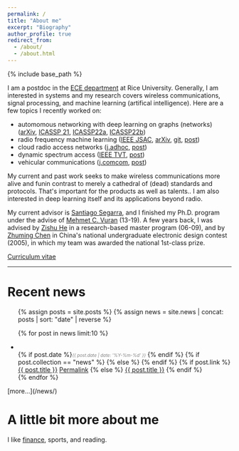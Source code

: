 ```yaml
---
permalink: /
title: "About me"
excerpt: "Biography"
author_profile: true
redirect_from:
  - /about/
  - /about.html
---
```

{% include base_path %}


I am a postdoc in the [ECE department](https://eceweb.rice.edu/) at Rice University. 
Generally, I am interested in systems and my research covers wireless communications, signal processing, and machine learning (artifical intelligence). 
Here are a few topics I recently worked on: 
- automomous networking with deep learning on graphs (networks) ([arXiv](https://arxiv.org/abs/2109.05536), [ICASSP 21](https://doi.org/10.1109/ICASSP39728.2021.9414098), [ICASSP22a](https://doi.org/10.1109/ICASSP43922.2022.9746926), [ICASSP22b](https://doi.org/10.1109/ICASSP43922.2022.9747437))
- radio frequency machine learning ([IEEE JSAC](https://doi.org/10.1109/JSAC.2021.3087241), [arXiv](https://arxiv.org/abs/1810.07181), [git](https://github.com/zhongyuanzhao/dl_ofdm), [post](/publications/2018-10-23-Deep-Waveform.html))
- cloud radio access networks ([j.adhoc](https://doi.org/10.1016/j.adhoc.2020.102305), [post](/publications/2020-10-23-CoSeC-RAN.html))
- dynamic spectrum access ([IEEE TVT](https://doi.org/10.1109/TVT.2019.2892867), [post](/publications/2019-02-01-CogTV.html))
- vehicular communications ([j.comcom](https://doi.org/10.1016/j.comcom.2018.05.009), [post](/publications/2018-09-01-Vehicle-to-Barrier.html))

My current and past work seeks to make wireless communications more <span class="tooltip">alive and fun<span class="tooltiptext">in contrast to merely a cathedral of (dead) standards and protocols. That's important for the products as well as talents.</span></span>. 
I am also interested in deep learning itself and its applications beyond radio. 

My current advisor is [Santiago Segarra](http://segarra.rice.edu/), and I finished my Ph.D. program under the advise of [Mehmet C. Vuran](http://cse.unl.edu/~mcvuran/) (13-19). A few years back, I was advised by [Zishu He](https://ieeexplore.ieee.org/author/37086032055) in a research-based master program (06-09), and by [Zhuming Chen](https://ieeexplore.ieee.org/author/37291477800) in China's national undergraduate electronic design contest (2005), in which my team was awarded the national 1st-class prize.

[Curriculum vitae]({{site.baseurl}}/files/zhongyuanzhao-cv.pdf) 

---


Recent news <i class="fa fa-rss" aria-hidden="true"></i>
======

<ul>
{% assign posts = site.posts %}
{% assign news = site.news | concat: posts | sort: "date" | reverse %}

{% for post in news limit:10  %}
    <li>      
    {% if post.date %}<i style="color: gray;font-size: 0.7em;">{{ post.date | date: '%Y-%m-%d' }}</i> {% endif %}
    {% if post.collection == "news" %}
    {% else %}
      <i class="fa fa-bookmark" aria-hidden="true"></i>
    {% endif %}
	  <span class="archive__item-title" itemprop="headline">
    {% if post.link %}
        <a href="{{ post.link }}">{{ post.title }}</a> <a href="{{ base_path }}{{ post.url }}" rel="permalink"><i class="fa fa-link" aria-hidden="true" title="permalink"></i><span class="sr-only">Permalink</span></a>
    {% else %}
        <a href="{{ base_path }}{{ post.url }}" rel="permalink">{{ post.title }}</a>
    {% endif %}
    </span>
    </li>
{% endfor %}
</ul>
[more...](/news/)

A little bit more about me
======

I like [finance](/portfolio/business-education/), sports, and reading.


